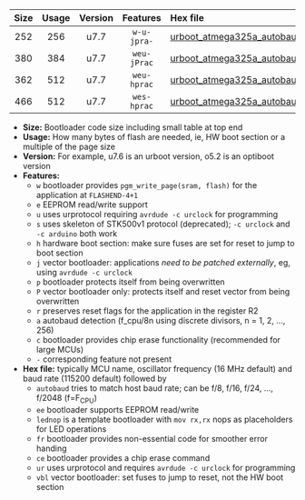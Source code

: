 |Size|Usage|Version|Features|Hex file|
|:-:|:-:|:-:|:-:|:--|
|252|256|u7.7|`w-u-jpra-`|[urboot_atmega325a_autobaud_ur_vbl.hex](https://raw.githubusercontent.com/stefanrueger/urboot.hex/main/mcus/atmega325a/autobaud/urboot_atmega325a_autobaud_ur_vbl.hex)|
|380|384|u7.7|`weu-jPrac`|[urboot_atmega325a_autobaud_ee_lednop_fr_ce_ur_vbl.hex](https://raw.githubusercontent.com/stefanrueger/urboot.hex/main/mcus/atmega325a/autobaud/urboot_atmega325a_autobaud_ee_lednop_fr_ce_ur_vbl.hex)|
|362|512|u7.7|`weu-hprac`|[urboot_atmega325a_autobaud_ee_lednop_fr_ce_ur.hex](https://raw.githubusercontent.com/stefanrueger/urboot.hex/main/mcus/atmega325a/autobaud/urboot_atmega325a_autobaud_ee_lednop_fr_ce_ur.hex)|
|466|512|u7.7|`wes-hprac`|[urboot_atmega325a_autobaud_ee_lednop_fr_ce.hex](https://raw.githubusercontent.com/stefanrueger/urboot.hex/main/mcus/atmega325a/autobaud/urboot_atmega325a_autobaud_ee_lednop_fr_ce.hex)|

- **Size:** Bootloader code size including small table at top end
- **Usage:** How many bytes of flash are needed, ie, HW boot section or a multiple of the page size
- **Version:** For example, u7.6 is an urboot version, o5.2 is an optiboot version
- **Features:**
  + `w` bootloader provides `pgm_write_page(sram, flash)` for the application at `FLASHEND-4+1`
  + `e` EEPROM read/write support
  + `u` uses urprotocol requiring `avrdude -c urclock` for programming
  + `s` uses skeleton of STK500v1 protocol (deprecated); `-c urclock` and `-c arduino` both work
  + `h` hardware boot section: make sure fuses are set for reset to jump to boot section
  + `j` vector bootloader: applications *need to be patched externally*, eg, using `avrdude -c urclock`
  + `p` bootloader protects itself from being overwritten
  + `P` vector bootloader only: protects itself and reset vector from being overwritten
  + `r` preserves reset flags for the application in the register R2
  + `a` autobaud detection (f_cpu/8n using discrete divisors, n = 1, 2, ..., 256)
  + `c` bootloader provides chip erase functionality (recommended for large MCUs)
  + `-` corresponding feature not present
- **Hex file:** typically MCU name, oscillator frequency (16 MHz default) and baud rate (115200 default) followed by
  + `autobaud` tries to match host baud rate; can be f/8, f/16, f/24, ..., f/2048 (f=F<sub>CPU</sub>)
  + `ee` bootloader supports EEPROM read/write
  + `lednop` is a template bootloader with `mov rx,rx` nops as placeholders for LED operations
  + `fr` bootloader provides non-essential code for smoother error handing
  + `ce` bootloader provides a chip erase command
  + `ur` uses urprotocol and requires `avrdude -c urclock` for programming
  + `vbl` vector bootloader: set fuses to jump to reset, not the HW boot section
